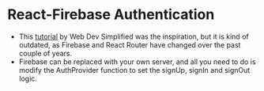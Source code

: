 # React-Firebase Authentication

- This [tutorial](https://youtu.be/PKwu15ldZ7k?si=3qzIotFh0Rmtns8m) by Web Dev Simplified was the inspiration, but it is kind of outdated, as Firebase and React Router have changed over the past couple of years.
- Firebase can be replaced with your own server, and all you need to do is modify the AuthProvider function to set the signUp, signIn and signOut logic.
